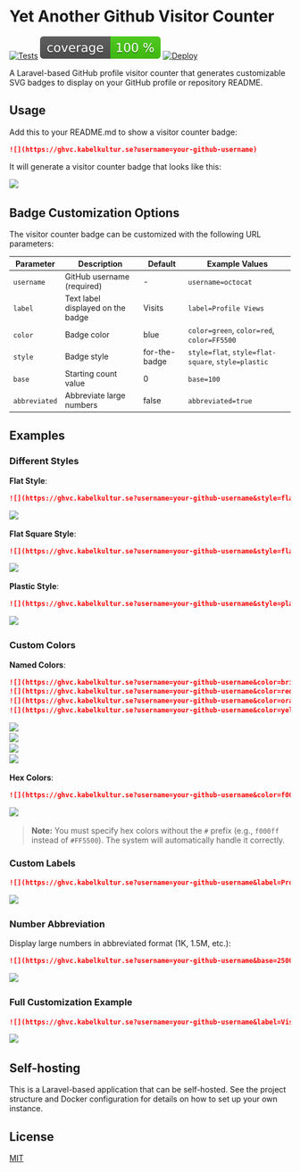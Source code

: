 # Yet Another Github Visitor Counter

[![Tests](https://github.com/pa-ulander/ghvc/actions/workflows/tests.yml/badge.svg)](https://github.com/pa-ulander/ghvc/actions/workflows/tests.yml)
[![Test Coverage](./code_coverage_badge.svg)](https://github.com/pa-ulander/ghvc)
[![Deploy](https://github.com/pa-ulander/ghvc/actions/workflows/deploy.yml/badge.svg)](https://github.com/pa-ulander/ghvc/actions/workflows/deploy.yml)

A Laravel-based GitHub profile visitor counter that generates customizable SVG badges to display on your GitHub profile or repository README.

## Usage

Add this to your README.md to show a visitor counter badge:

```markdown
![](https://ghvc.kabelkultur.se?username=your-github-username)
```

It will generate a visitor counter badge that looks like this:

![](https://ghvc.kabelkultur.se/?username=pa-ulander&color=green&style=for-the-badge&label=Views)

## Badge Customization Options

The visitor counter badge can be customized with the following URL parameters:

| Parameter | Description | Default | Example Values |
|-----------|-------------|---------|---------------|
| `username` | GitHub username (required) | - | `username=octocat` |
| `label` | Text label displayed on the badge | Visits | `label=Profile Views` |
| `color` | Badge color | blue | `color=green`, `color=red`, `color=FF5500` |
| `style` | Badge style | for-the-badge | `style=flat`, `style=flat-square`, `style=plastic` |
| `base` | Starting count value | 0 | `base=100` |
| `abbreviated` | Abbreviate large numbers | false | `abbreviated=true` |

## Examples

### Different Styles

**Flat Style**:
```markdown
![](https://ghvc.kabelkultur.se?username=your-github-username&style=flat)
```
![](https://ghvc.kabelkultur.se?username=your-github-username&style=flat)

**Flat Square Style**:
```markdown
![](https://ghvc.kabelkultur.se?username=your-github-username&style=flat-square)
```
![](https://ghvc.kabelkultur.se?username=your-github-username&style=flat-square)

**Plastic Style**:
```markdown
![](https://ghvc.kabelkultur.se?username=your-github-username&style=plastic)
```
![](https://ghvc.kabelkultur.se?username=your-github-username&style=plastic)

### Custom Colors

**Named Colors**:
```markdown
![](https://ghvc.kabelkultur.se?username=your-github-username&color=brightgreen)
![](https://ghvc.kabelkultur.se?username=your-github-username&color=red)
![](https://ghvc.kabelkultur.se?username=your-github-username&color=orange)
![](https://ghvc.kabelkultur.se?username=your-github-username&color=yellow)
```
![](https://ghvc.kabelkultur.se?username=your-github-username&color=brightgreen)<br>
![](https://ghvc.kabelkultur.se?username=your-github-username&color=red)<br>
![](https://ghvc.kabelkultur.se?username=your-github-username&color=orange)<br>
![](https://ghvc.kabelkultur.se?username=your-github-username&color=yellow)<br>


**Hex Colors**:
```markdown
![](https://ghvc.kabelkultur.se?username=your-github-username&color=f000ff)
```
![](https://ghvc.kabelkultur.se?username=your-github-username&color=f000ff)

> **Note:** You must specify hex colors without the `#` prefix (e.g., `f000ff` instead of `#FF5500`). The system will automatically handle it correctly.

### Custom Labels

```markdown
![](https://ghvc.kabelkultur.se?username=your-github-username&label=Profile%20Visitors)
```
![](https://ghvc.kabelkultur.se?username=your-github-username&label=Profile%20Visitors)

### Number Abbreviation

Display large numbers in abbreviated format (1K, 1.5M, etc.):

```markdown
![](https://ghvc.kabelkultur.se?username=your-github-username&base=2500&abbreviated=true)
```
![](https://ghvc.kabelkultur.se?username=your-github-username&base=2500&abbreviated=true) 


### Full Customization Example

```markdown
![](https://ghvc.kabelkultur.se?username=your-github-username&label=Visitors&color=orange&style=flat-square&abbreviated=true)
```
![](https://ghvc.kabelkultur.se?username=your-github-username&label=Visitors&color=orange&style=flat-square&abbreviated=true)

## Self-hosting

This is a Laravel-based application that can be self-hosted. See the project structure and Docker configuration for details on how to set up your own instance.

## License

[MIT](LICENSE)
